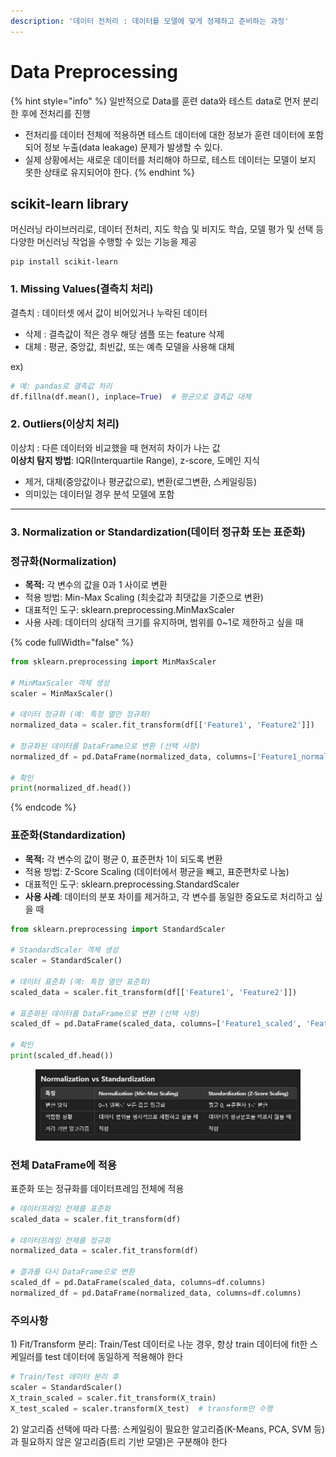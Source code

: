 ```yaml
---
description: '데이터 전처리 : 데이터를 모델에 맞게 정제하고 준비하는 과정'
---
```


# Data Preprocessing

{% hint style="info" %}
일반적으로 Data를 훈련 data와 테스트 data로 먼저 분리한 후에 전처리를 진행

* 전처리를 데이터 전체에 적용하면 테스트 데이터에 대한 정보가 훈련 데이터에 포함되어 정보 누출(data leakage) 문제가 발생할 수 있다.
* 실제 상황에서는 새로운 데이터를 처리해야 하므로, 테스트 데이터는 모델이 보지 못한 상태로 유지되어야 한다.
{% endhint %}



## scikit-learn library

머신러닝 라이브러리로, 데이터 전처리, 지도 학습 및 비지도 학습, 모델 평가 및 선택 등 다양한 머신러닝 작업을 수행할 수 있는 기능을 제공

```
pip install scikit-learn
```

### 1. Missing Values(결측치 처리)

결측치 : 데이터셋 에서 값이 비어있거나 누락된 데이터

* 삭제 : 결측값이 적은 경우 해당 샘플 또는 feature 삭제
* 대체 : 평균, 중앙값, 최빈값, 또는 예측 모델을 사용해 대체

ex)

```python
# 예: pandas로 결측값 처리
df.fillna(df.mean(), inplace=True)  # 평균으로 결측값 대체
```



### 2. Outliers(이상치 처리)

이상치 : 다른 데이터와 비교했을 때 현저히 차이가 나는 값\
**이상치 탐지 방법**: IQR(Interquartile Range), z-score, 도메인 지식

* 제거, 대체(중앙값이나 평균값으로), 변환(로그변환, 스케일링등)
* 의미있는 데이터일 경우 분석 모델에 포함

***

### 3. Normalization or Standardization(데이터 정규화 또는 표준화)

###

### 정규화(Normalization)

* **목적:** 각 변수의 값을 0과 1 사이로 변환
* 적용 방법: Min-Max Scaling (최솟값과 최댓값을 기준으로 변환)
* 대표적인 도구: sklearn.preprocessing.MinMaxScaler&#x20;
* 사용 사례: 데이터의 상대적 크기를 유지하며, 범위를 0\~1로 제한하고 싶을 때

{% code fullWidth="false" %}
```python
from sklearn.preprocessing import MinMaxScaler

# MinMaxScaler 객체 생성
scaler = MinMaxScaler()

# 데이터 정규화 (예: 특정 열만 정규화)
normalized_data = scaler.fit_transform(df[['Feature1', 'Feature2']])

# 정규화된 데이터를 DataFrame으로 변환 (선택 사항)
normalized_df = pd.DataFrame(normalized_data, columns=['Feature1_normalized', 'Feature2_normalized'])

# 확인
print(normalized_df.head())

```
{% endcode %}

### 표준화(Standardization)

* **목적:** 각 변수의 값이 평균 0, 표준편차 1이 되도록 변환
* 적용 방법: Z-Score Scaling (데이터에서 평균을 빼고, 표준편차로 나눔)
* 대표적인 도구: sklearn.preprocessing.StandardScaler
* **사용 사례**: 데이터의 분포 차이를 제거하고, 각 변수를 동일한 중요도로 처리하고 싶을 때

```python
from sklearn.preprocessing import StandardScaler

# StandardScaler 객체 생성
scaler = StandardScaler()

# 데이터 표준화 (예: 특정 열만 표준화)
scaled_data = scaler.fit_transform(df[['Feature1', 'Feature2']])

# 표준화된 데이터를 DataFrame으로 변환 (선택 사항)
scaled_df = pd.DataFrame(scaled_data, columns=['Feature1_scaled', 'Feature2_scaled'])

# 확인
print(scaled_df.head())

```

<figure><img src="../../../.gitbook/assets/image (4).png" alt=""><figcaption></figcaption></figure>

### 전체 DataFrame에 적용

표준화 또는 정규화를 데이터프레임 전체에 적용

```python
# 데이터프레임 전체를 표준화
scaled_data = scaler.fit_transform(df)

# 데이터프레임 전체를 정규화
normalized_data = scaler.fit_transform(df)

# 결과를 다시 DataFrame으로 변환
scaled_df = pd.DataFrame(scaled_data, columns=df.columns)
normalized_df = pd.DataFrame(normalized_data, columns=df.columns)
```



### 주의사항

1\) Fit/Transform 분리: Train/Test 데이터로 나눈 경우, 항상 train 데이터에 fit한 스케일러를 test 데이터에 동일하게 적용해야 한다

```python
# Train/Test 데이터 분리 후
scaler = StandardScaler()
X_train_scaled = scaler.fit_transform(X_train)
X_test_scaled = scaler.transform(X_test)  # transform만 수행
```

2\) 알고리즘 선택에 따라 다름: 스케일링이 필요한 알고리즘(K-Means, PCA, SVM 등)과 필요하지 않은 알고리즘(트리 기반 모델)은 구분해야 한다





